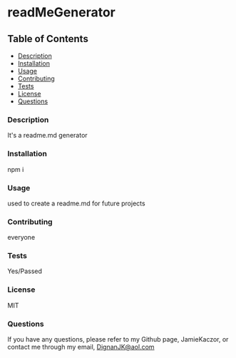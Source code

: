 # readMeGenerator

  ## Table of Contents
  
  - [Description](#description)
  - [Installation](#installation)
  - [Usage](#usage)
  - [Contributing](#contributing)
  - [Tests](#tests)
  - [License](#license)
  - [Questions](#questions)
  
  ### Description
  It's a readme.md generator
  
  ### Installation
  npm i
  
  ### Usage
  used to create a readme.md for future projects
  
  ### Contributing
  everyone
  
  ### Tests
  Yes/Passed
  
  ### License
  MIT
  
  ### Questions
  If you have any questions, please refer to my Github page, JamieKaczor, or contact me through my email, DignanJK@aol.com